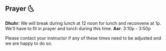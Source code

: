 ## Prayer :last_quarter_moon_with_face:
**Dhuhr**: We will break during lunch at 12 noon for lunch and reconvene at 1p. We'll have to fit in prayer and lunch during this time.
**Asr**: 3:10p - 3:50p

Please contact your instructor if any of these times need to be adjusted and we are happy to do so.
